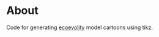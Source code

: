 # About

Code for generating
[ecoevolity](http://phyletica.org/ecoevolity)
model cartoons using tikz.
